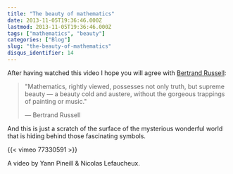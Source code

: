 ```yaml
---
title: "The beauty of mathematics"
date: 2013-11-05T19:36:46.000Z
lastmod: 2013-11-05T19:36:46.000Z
tags: ["mathematics", "beauty"]
categories: ["Blog"]
slug: "the-beauty-of-mathematics"
disqus_identifier: 14
---
```


After having watched this video I hope you will agree with [Bertrand Russell](https://en.wikipedia.org/wiki/Bertrand_Russell):

> &quot;Mathematics, rightly viewed, possesses not only truth, but supreme beauty &mdash; a beauty cold and austere, without the gorgeous trappings of painting or music.&quot;
>
> &mdash; Bertrand Russell

And this is just a scratch of the surface of the mysterious wonderful world that is hiding behind those fascinating symbols.

{{< vimeo 77330591 >}}

A video by Yann Pineill &amp; Nicolas Lefaucheux.
